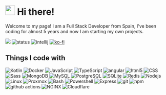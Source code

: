 <h1><img src="https://emojis.slackmojis.com/emojis/images/1531849430/4246/blob-sunglasses.gif?1531849430" width="30"/> Hi there!</h1>

Welcome to my page! I am a Full Stack Developer from Spain, I've been coding for almost 5 years and now I am starting my
own projects.

![](https://komarev.com/ghpvc/?username=L3KTRO&color=2062af&label=Profile+views)
![status](https://api.statusbadges.me/badge/status/403943736439996416?simple=true)
![intellij](https://api.statusbadges.me/badge/intellij/403943736439996416)
[![ko-fi](https://ko-fi.com/img/githubbutton_sm.svg)](https://ko-fi.com/l3ktro)


<h2>Things I code with</h2>
<p>
  <img alt="Kotlin" src="https://img.shields.io/badge/-Kotlin-B125EA?style=flat-square&logo=Kotlin&logoColor=white" />
  <img alt="Docker" src="https://img.shields.io/badge/-Docker-46a2f1?style=flat-square&logo=docker&logoColor=white" />
  <img alt="JavaScript"
    src="https://img.shields.io/badge/-JavaScript-f0db4f?style=flat-square&logo=JavaScript&logoColor=white" />
  <img alt="TypeScript"
    src="https://img.shields.io/badge/-TypeScript-007ACC?style=flat-square&logo=typescript&logoColor=white" />
  <img alt="angular"
    src="https://img.shields.io/badge/-Angular-DD0031?style=flat-square&logo=angular&logoColor=white" />
  <img alt="html5" src="https://img.shields.io/badge/-HTML5-E34F26?style=flat-square&logo=html5&logoColor=white" />
  <img alt="CSS" src="https://img.shields.io/badge/-CSS-CC6699?style=flat-square&logo=css3&logoColor=white" />
  <img alt="Sass" src="https://img.shields.io/badge/-Sass-CC6699?style=flat-square&logo=sass&logoColor=white" />
  <img alt="MongoDB"
    src="https://img.shields.io/badge/-MongoDB-13aa52?style=flat-square&logo=mongodb&logoColor=white" />
  <img alt="MySQL" src="https://img.shields.io/badge/-MySQL-00758F?style=flat-square&logo=MySQL&logoColor=white" />
  <img alt="PostgreSQL"
    src="https://img.shields.io/badge/-PostgreSQL-008bb9?style=flat-square&logo=PostgreSQL&logoColor=white" />
  <img alt="SQLite" src="https://img.shields.io/badge/-SQLite-2088FF?style=flat-square&logo=SQLite&logoColor=white" />
  <img alt="Redis" src="https://img.shields.io/badge/-Redis-D82C20?style=flat-square&logo=Redis&logoColor=white" />
  <img alt="Nodejs" src="https://img.shields.io/badge/-Nodejs-43853d?style=flat-square&logo=Node.js&logoColor=white" />
  <img alt="Linux" src="https://img.shields.io/badge/-Linux-eceff1?style=flat-square&logo=Linux&logoColor=black" />
  <img alt="Proxmox" src="https://img.shields.io/badge/-Proxmox-c9750c?style=flat-square&logo=proxmox&logoColor=black" />
  <img alt="Bash" src="https://img.shields.io/badge/-Bash-242938?style=flat-square&logo=zsh&logoColor=white" />
  <img alt="Powershell"
    src="https://img.shields.io/badge/-Powershell-4d86ec?style=flat-square&logo=Powershell&logoColor=white" />
  <img alt="Express"
    src="https://img.shields.io/badge/-Express-2d2e40?style=flat-square&logo=Express&logoColor=white" />
  <img alt="git" src="https://img.shields.io/badge/-Git-F05032?style=flat-square&logo=git&logoColor=white" />
  <img alt="npm" src="https://img.shields.io/badge/-NPM-CB3837?style=flat-square&logo=npm&logoColor=white" />
  <img alt="github actions"
    src="https://img.shields.io/badge/-Github_Actions-2088FF?style=flat-square&logo=github-actions&logoColor=white" />
  <img alt="NGINX" src="https://img.shields.io/badge/-NGINX-009900?style=flat-square&logo=nginx&logoColor=white" />
  <img alt="Cloudflare"
    src="https://img.shields.io/badge/-Cloudflare-f38020?style=flat-square&logo=cloudflare&logoColor=white" />
</p>